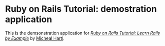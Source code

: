 # Ruby on Rails Tutorial: demostration application

This is the demsonstration application for [*Ruby on Rails Tutorial: Learn Rails by Example*](http://railstutorial.org)
by [Micheal Hartl](http://michealhartl.com).
